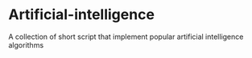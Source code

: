 # Artificial-intelligence
A collection of short script that implement popular artificial intelligence algorithms 
